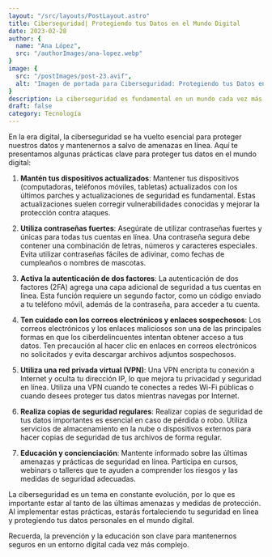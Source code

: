 ```yaml
---
layout: "/src/layouts/PostLayout.astro"
title: Ciberseguridad| Protegiendo tus Datos en el Mundo Digital
date: 2023-02-28
author: {
  name: "Ana López",
  src: "/authorImages/ana-lopez.webp"
}
image: {
  src: "/postImages/post-23.avif",
  alt: "Imagen de portada para Ciberseguridad: Protegiendo tus Datos en el Mundo Digital",
}
description: La ciberseguridad es fundamental en un mundo cada vez más digitalizado. Descubre las mejores prácticas y medidas que puedes tomar para proteger tus datos personales y mantener tu seguridad en línea.
draft: false
category: Tecnología
---
```


En la era digital, la ciberseguridad se ha vuelto esencial para proteger nuestros datos y mantenernos a salvo de amenazas en línea. Aquí te presentamos algunas prácticas clave para proteger tus datos en el mundo digital:

1. **Mantén tus dispositivos actualizados**: Mantener tus dispositivos (computadoras, teléfonos móviles, tabletas) actualizados con los últimos parches y actualizaciones de seguridad es fundamental. Estas actualizaciones suelen corregir vulnerabilidades conocidas y mejorar la protección contra ataques.

2. **Utiliza contraseñas fuertes**: Asegúrate de utilizar contraseñas fuertes y únicas para todas tus cuentas en línea. Una contraseña segura debe contener una combinación de letras, números y caracteres especiales. Evita utilizar contraseñas fáciles de adivinar, como fechas de cumpleaños o nombres de mascotas.

3. **Activa la autenticación de dos factores**: La autenticación de dos factores (2FA) agrega una capa adicional de seguridad a tus cuentas en línea. Esta función requiere un segundo factor, como un código enviado a tu teléfono móvil, además de la contraseña, para acceder a tu cuenta.

4. **Ten cuidado con los correos electrónicos y enlaces sospechosos**: Los correos electrónicos y los enlaces maliciosos son una de las principales formas en que los ciberdelincuentes intentan obtener acceso a tus datos. Ten precaución al hacer clic en enlaces en correos electrónicos no solicitados y evita descargar archivos adjuntos sospechosos.

5. **Utiliza una red privada virtual (VPN)**: Una VPN encripta tu conexión a Internet y oculta tu dirección IP, lo que mejora tu privacidad y seguridad en línea. Utiliza una VPN cuando te conectes a redes Wi-Fi públicas o cuando desees proteger tus datos mientras navegas por Internet.

6. **Realiza copias de seguridad regulares**: Realizar copias de seguridad de tus datos importantes es esencial en caso de pérdida o robo. Utiliza servicios de almacenamiento en la nube o dispositivos externos para hacer copias de seguridad de tus archivos de forma regular.

7. **Educación y concienciación**: Mantente informado sobre las últimas amenazas y prácticas de seguridad en línea. Participa en cursos, webinars o talleres que te ayuden a comprender los riesgos y las medidas de seguridad adecuadas.

La ciberseguridad es un tema en constante evolución, por lo que es importante estar al tanto de las últimas amenazas y medidas de protección. Al implementar estas prácticas, estarás fortaleciendo tu seguridad en línea y protegiendo tus datos personales en el mundo digital.

Recuerda, la prevención y la educación son clave para mantenernos seguros en un entorno digital cada vez más complejo.
